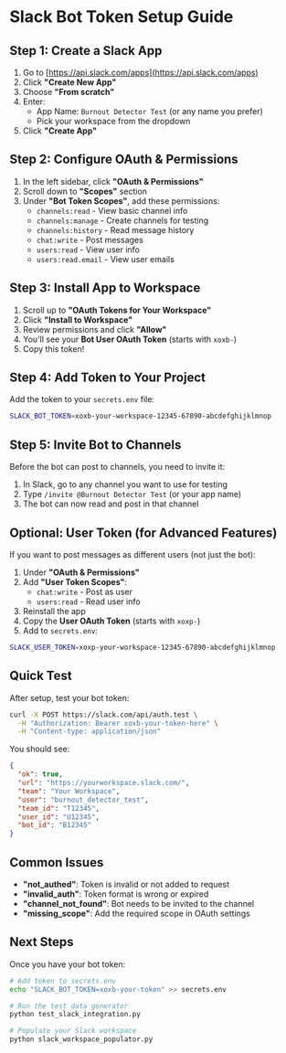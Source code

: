 # Slack Bot Token Setup Guide

## Step 1: Create a Slack App

1. Go to [https://api.slack.com/apps](https://api.slack.com/apps)
2. Click **"Create New App"**
3. Choose **"From scratch"**
4. Enter:
   - App Name: `Burnout Detector Test` (or any name you prefer)
   - Pick your workspace from the dropdown
5. Click **"Create App"**

## Step 2: Configure OAuth & Permissions

1. In the left sidebar, click **"OAuth & Permissions"**
2. Scroll down to **"Scopes"** section
3. Under **"Bot Token Scopes"**, add these permissions:
   - `channels:read` - View basic channel info
   - `channels:manage` - Create channels for testing
   - `channels:history` - Read message history
   - `chat:write` - Post messages
   - `users:read` - View user info
   - `users:read.email` - View user emails

## Step 3: Install App to Workspace

1. Scroll up to **"OAuth Tokens for Your Workspace"**
2. Click **"Install to Workspace"**
3. Review permissions and click **"Allow"**
4. You'll see your **Bot User OAuth Token** (starts with `xoxb-`)
5. Copy this token!

## Step 4: Add Token to Your Project

Add the token to your `secrets.env` file:

```bash
SLACK_BOT_TOKEN=xoxb-your-workspace-12345-67890-abcdefghijklmnop
```

## Step 5: Invite Bot to Channels

Before the bot can post to channels, you need to invite it:

1. In Slack, go to any channel you want to use for testing
2. Type `/invite @Burnout Detector Test` (or your app name)
3. The bot can now read and post in that channel

## Optional: User Token (for Advanced Features)

If you want to post messages as different users (not just the bot):

1. Under **"OAuth & Permissions"**
2. Add **"User Token Scopes"**:
   - `chat:write` - Post as user
   - `users:read` - Read user info
3. Reinstall the app
4. Copy the **User OAuth Token** (starts with `xoxp-`)
5. Add to `secrets.env`:

```bash
SLACK_USER_TOKEN=xoxp-your-workspace-12345-67890-abcdefghijklmnop
```

## Quick Test

After setup, test your bot token:

```bash
curl -X POST https://slack.com/api/auth.test \
  -H "Authorization: Bearer xoxb-your-token-here" \
  -H "Content-type: application/json"
```

You should see:
```json
{
  "ok": true,
  "url": "https://yourworkspace.slack.com/",
  "team": "Your Workspace",
  "user": "burnout_detector_test",
  "team_id": "T12345",
  "user_id": "U12345",
  "bot_id": "B12345"
}
```

## Common Issues

- **"not_authed"**: Token is invalid or not added to request
- **"invalid_auth"**: Token format is wrong or expired
- **"channel_not_found"**: Bot needs to be invited to the channel
- **"missing_scope"**: Add the required scope in OAuth settings

## Next Steps

Once you have your bot token:

```bash
# Add token to secrets.env
echo "SLACK_BOT_TOKEN=xoxb-your-token" >> secrets.env

# Run the test data generator
python test_slack_integration.py

# Populate your Slack workspace
python slack_workspace_populator.py
```